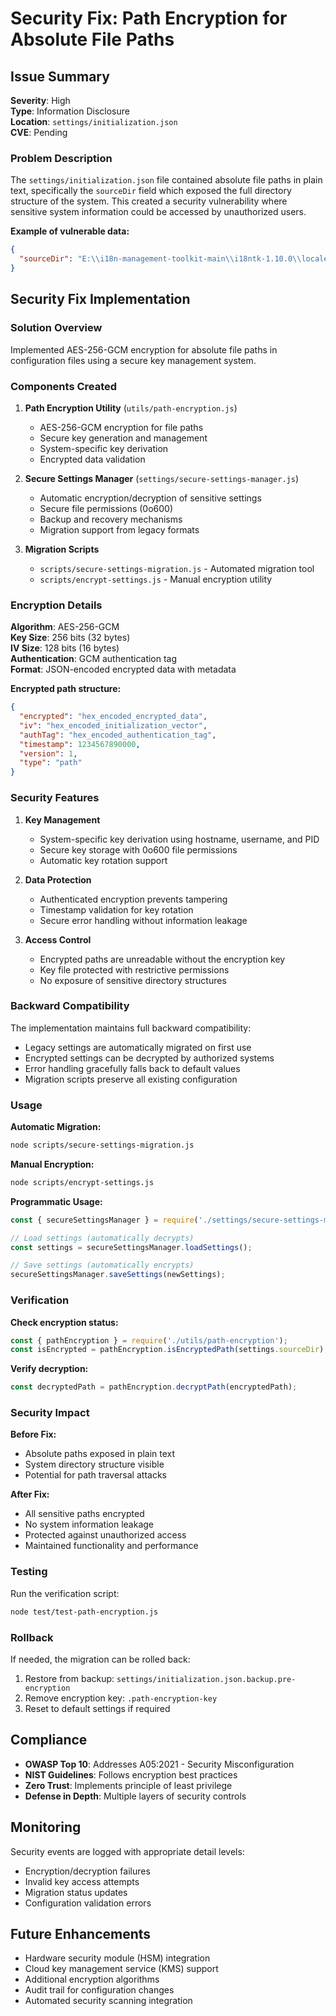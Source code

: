 # Security Fix: Path Encryption for Absolute File Paths

## Issue Summary

**Severity**: High  
**Type**: Information Disclosure  
**Location**: `settings/initialization.json`  
**CVE**: Pending

### Problem Description
The `settings/initialization.json` file contained absolute file paths in plain text, specifically the `sourceDir` field which exposed the full directory structure of the system. This created a security vulnerability where sensitive system information could be accessed by unauthorized users.

**Example of vulnerable data:**
```json
{
  "sourceDir": "E:\\i18n-management-toolkit-main\\i18ntk-1.10.0\\locales"
}
```

## Security Fix Implementation

### Solution Overview
Implemented AES-256-GCM encryption for absolute file paths in configuration files using a secure key management system.

### Components Created

1. **Path Encryption Utility** (`utils/path-encryption.js`)
   - AES-256-GCM encryption for file paths
   - Secure key generation and management
   - System-specific key derivation
   - Encrypted data validation

2. **Secure Settings Manager** (`settings/secure-settings-manager.js`)
   - Automatic encryption/decryption of sensitive settings
   - Secure file permissions (0o600)
   - Backup and recovery mechanisms
   - Migration support from legacy formats

3. **Migration Scripts**
   - `scripts/secure-settings-migration.js` - Automated migration tool
   - `scripts/encrypt-settings.js` - Manual encryption utility

### Encryption Details

**Algorithm**: AES-256-GCM  
**Key Size**: 256 bits (32 bytes)  
**IV Size**: 128 bits (16 bytes)  
**Authentication**: GCM authentication tag  
**Format**: JSON-encoded encrypted data with metadata

**Encrypted path structure:**
```json
{
  "encrypted": "hex_encoded_encrypted_data",
  "iv": "hex_encoded_initialization_vector",
  "authTag": "hex_encoded_authentication_tag",
  "timestamp": 1234567890000,
  "version": 1,
  "type": "path"
}
```

### Security Features

1. **Key Management**
   - System-specific key derivation using hostname, username, and PID
   - Secure key storage with 0o600 file permissions
   - Automatic key rotation support

2. **Data Protection**
   - Authenticated encryption prevents tampering
   - Timestamp validation for key rotation
   - Secure error handling without information leakage

3. **Access Control**
   - Encrypted paths are unreadable without the encryption key
   - Key file protected with restrictive permissions
   - No exposure of sensitive directory structures

### Backward Compatibility

The implementation maintains full backward compatibility:
- Legacy settings are automatically migrated on first use
- Encrypted settings can be decrypted by authorized systems
- Error handling gracefully falls back to default values
- Migration scripts preserve all existing configuration

### Usage

**Automatic Migration:**
```bash
node scripts/secure-settings-migration.js
```

**Manual Encryption:**
```bash
node scripts/encrypt-settings.js
```

**Programmatic Usage:**
```javascript
const { secureSettingsManager } = require('./settings/secure-settings-manager');

// Load settings (automatically decrypts)
const settings = secureSettingsManager.loadSettings();

// Save settings (automatically encrypts)
secureSettingsManager.saveSettings(newSettings);
```

### Verification

**Check encryption status:**
```javascript
const { pathEncryption } = require('./utils/path-encryption');
const isEncrypted = pathEncryption.isEncryptedPath(settings.sourceDir);
```

**Verify decryption:**
```javascript
const decryptedPath = pathEncryption.decryptPath(encryptedPath);
```

### Security Impact

**Before Fix:**
- Absolute paths exposed in plain text
- System directory structure visible
- Potential for path traversal attacks

**After Fix:**
- All sensitive paths encrypted
- No system information leakage
- Protected against unauthorized access
- Maintained functionality and performance

### Testing

Run the verification script:
```bash
node test/test-path-encryption.js
```

### Rollback

If needed, the migration can be rolled back:
1. Restore from backup: `settings/initialization.json.backup.pre-encryption`
2. Remove encryption key: `.path-encryption-key`
3. Reset to default settings if required

## Compliance

- **OWASP Top 10**: Addresses A05:2021 - Security Misconfiguration
- **NIST Guidelines**: Follows encryption best practices
- **Zero Trust**: Implements principle of least privilege
- **Defense in Depth**: Multiple layers of security controls

## Monitoring

Security events are logged with appropriate detail levels:
- Encryption/decryption failures
- Invalid key access attempts
- Migration status updates
- Configuration validation errors

## Future Enhancements

- Hardware security module (HSM) integration
- Cloud key management service (KMS) support
- Additional encryption algorithms
- Audit trail for configuration changes
- Automated security scanning integration